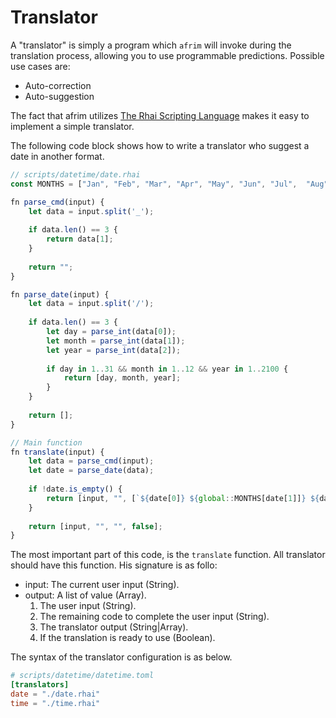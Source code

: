 Translator
===

A "translator" is simply a program which `afrim` will invoke during the translation process, allowing you to use programmable predictions. Possible use cases are:
- Auto-correction
- Auto-suggestion

The fact that afrim utilizes [The Rhai Scripting Language](https://rhai.rs) makes it easy to implement a simple translator.

The following code block shows how to write a translator who suggest a date in another format.

```js
// scripts/datetime/date.rhai
const MONTHS = ["Jan", "Feb", "Mar", "Apr", "May", "Jun", "Jul",  "Aug", "Sep", "Oct", "Nov", "Dec"];

fn parse_cmd(input) {
    let data = input.split('_');
    
    if data.len() == 3 {
    	return data[1];
    }
    
    return "";
}

fn parse_date(input) {
    let data = input.split('/');
    
    if data.len() == 3 {
        let day = parse_int(data[0]);
        let month = parse_int(data[1]);
        let year = parse_int(data[2]);
        
        if day in 1..31 && month in 1..12 && year in 1..2100 {
            return [day, month, year];
        }
    }
    
    return [];
}

// Main function
fn translate(input) {
    let data = parse_cmd(input);
    let date = parse_date(data);
    
    if !date.is_empty() {
        return [input, "", [`${date[0]} ${global::MONTHS[date[1]]} ${date[2]}`, `${global::MONTHS[date[1]]} ${date[0]} ${date[2]}`], true];
    }
    
    return [input, "", "", false];
}
```

The most important part of this code, is the `translate` function. All translator should have this function. His signature is as follo:
- input: The current user input (String).
- output: A list of value (Array).
    1. The user input (String).
    2. The remaining code to complete the user input (String).
    3. The translator output (String|Array).
    4. If the translation is ready to use (Boolean).

The syntax of the translator configuration is as below.

```toml
# scripts/datetime/datetime.toml
[translators]
date = "./date.rhai"
time = "./time.rhai"
```
